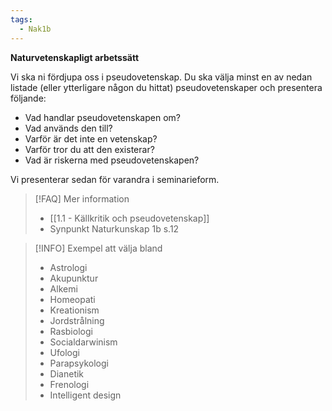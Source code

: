 ```yaml
---
tags:
  - Nak1b
---
```

**Naturvetenskapligt arbetssätt**

Vi ska ni fördjupa oss i pseudovetenskap. Du ska välja minst en av nedan listade (eller ytterligare någon du hittat) pseudovetenskaper och presentera följande:

- Vad handlar pseudovetenskapen om?
- Vad används den till?
- Varför är det inte en vetenskap?
- Varför tror du att den existerar?
- Vad är riskerna med pseudovetenskapen?

Vi presenterar sedan för varandra i seminarieform.

>[!FAQ] Mer information
>- [[1.1 - Källkritik och pseudovetenskap]] 
>-  Synpunkt Naturkunskap 1b s.12

>[!INFO] Exempel att välja bland
>- Astrologi
>- Akupunktur
>- Alkemi
>- Homeopati
>- Kreationism
>- Jordstrålning
>- Rasbiologi
>- Socialdarwinism
>- Ufologi
>- Parapsykologi
>- Dianetik
>- Frenologi
>- Intelligent design
